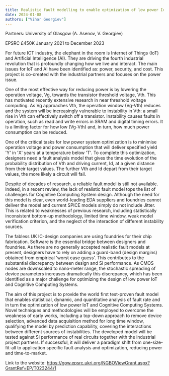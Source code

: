 ```yaml
---
title: Realistic fault modelling to enable optimization of low power IoT and Cognitive fault-tolerant computing systems
date: 2024-01-08
authors: ["Vihar Georgiev"]
---
```



Partners: University of Glasgow (A. Asenov, V. Georgiev)

EPSRC £450K January 2021 to December 2023


<!--more-->
For future ICT industry, the elephant in the room is Internet of Things (IoT) and Artificial Intelligence (AI). They are driving the fourth industrial revolution that is profoundly changing how we live and interact. The main issues for IoT and AI have been identified as: power, security, and cost. This project is co-created with the industrial partners and focuses on the power issue.

One of the most effective way for reducing power is by lowering the operation voltage, Vg, towards the transistor threshold voltage, Vth. This has motivated recently extensive research in near threshold voltage computing. As Vg approaches Vth, the operation window (Vg-Vth) reduces and the system will be increasingly vulnerable to instability in Vth: a small rise in Vth can effectively switch off a transistor. Instability causes faults in operation, such as read and write errors in SRAM and digital timing errors. It is a limiting factor for how low (Vg-Vth) and, in turn, how much power consumption can be reduced.

One of the critical tasks for low power system optimization is to minimise operation voltage and power consumption that will deliver specified yield 'Y' in 'X' years at a temperature below 'T'. To complete this optimization, designers need a fault analysis model that gives the time evolution of the probability distribution of Vth and driving current, Id, at a given distance from their target values. The further Vth and Id depart from their target values, the more likely a circuit will fail.

Despite of decades of research, a reliable fault model is still not available. Indeed, in a recent review, the lack of realistic fault model tops the list of challenges for Cognitive Computing System design. Although the need for this model is clear, even world-leading EDA suppliers and foundries cannot deliver the model and current SPICE models simply do not include Jitter. This is related to weaknesses of previous research, including statistically inconsistent bottom-up methodology, limited time window, weak model verification criterion, and the neglect of the interaction of different instability sources.

The fabless UK IC-design companies are using foundries for their chip fabrication. Software is the essential bridge between designers and foundries. As there are no generally accepted realistic fault models at present, designers have to rely on adding a guard-band (design margins) obtained from empirical 'worst case guess'. This contributes to the substantial discrepancy between design and Si performance. As CMOS nodes are downscaled to nano-meter range, the stochastic spreading of device parameters increases dramatically this discrepancy, which has been identified as a major challenge for optimizing the design of low power IoT and Cognitive Computing Systems.

The aim of this project is to provide the world first test-proven fault model that enables statistical, dynamic, and quantitative analysis of fault rate and in turn the optimization of low power IoT and Cognitive Computing Systems. Novel techniques and methodologies will be employed to overcome the weakness of early works, including a top-down approach to remove device selection, advanced data acquisition method for long time window, qualifying the model by prediction capability, covering the interactions between different sources of instabilities. The developed model will be tested against Si performance of real circuits together with the industrial project partners. If successful, it will deliver a paradigm shift from one-size-fit-all to application specific fault analysis and optimization, reducing power and time-to-market.

Link to the website:
https://gow.epsrc.ukri.org/NGBOViewGrant.aspx?GrantRef=EP/T023244/1